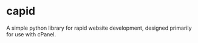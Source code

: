 # capid
A simple python library for rapid website development, designed primarily for use with cPanel.
